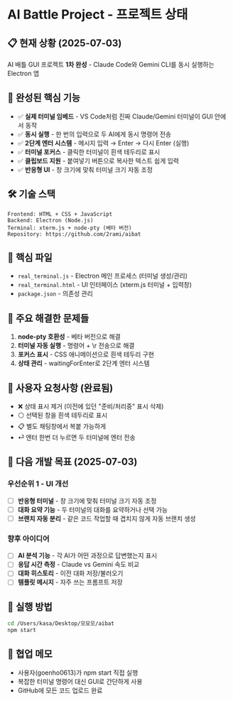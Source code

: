 # AI Battle Project - 프로젝트 상태

## 📋 현재 상황 (2025-07-03)
AI 배틀 GUI 프로젝트 **1차 완성** - Claude Code와 Gemini CLI를 동시 실행하는 Electron 앱

## 🚀 완성된 핵심 기능
- ✅ **실제 터미널 임베드** - VS Code처럼 진짜 Claude/Gemini 터미널이 GUI 안에서 동작
- ✅ **동시 실행** - 한 번의 입력으로 두 AI에게 동시 명령어 전송
- ✅ **2단계 엔터 시스템** - 메시지 입력 → Enter → 다시 Enter (실행)
- ✅ **터미널 포커스** - 클릭한 터미널이 흰색 테두리로 표시
- ✅ **클립보드 지원** - 붙여넣기 버튼으로 복사한 텍스트 쉽게 입력
- ✅ **반응형 UI** - 창 크기에 맞춰 터미널 크기 자동 조정

## 🛠️ 기술 스택
```
Frontend: HTML + CSS + JavaScript
Backend: Electron (Node.js)
Terminal: xterm.js + node-pty (베타 버전)
Repository: https://github.com/2rami/aibat
```

## 📁 핵심 파일
- `real_terminal.js` - Electron 메인 프로세스 (터미널 생성/관리)
- `real_terminal.html` - UI 인터페이스 (xterm.js 터미널 + 입력창)
- `package.json` - 의존성 관리

## 🔧 주요 해결한 문제들
1. **node-pty 호환성** - 베타 버전으로 해결
2. **터미널 자동 실행** - 명령어 + \r 전송으로 해결  
3. **포커스 표시** - CSS 애니메이션으로 흰색 테두리 구현
4. **상태 관리** - waitingForEnter로 2단계 엔터 시스템

## 💭 사용자 요청사항 (완료됨)
- ❌ 상태 표시 제거 (이전에 있던 "준비/처리중" 표시 삭제)
- ⚪ 선택된 창을 흰색 테두리로 표시
- 📋 별도 채팅창에서 복붙 가능하게
- ⏎ 엔터 한번 더 누르면 두 터미널에 엔터 전송

## 🎯 다음 개발 목표 (2025-07-03)
### 우선순위 1 - UI 개선
- [ ] **반응형 터미널** - 창 크기에 맞춰 터미널 크기 자동 조정
- [ ] **대화 요약 기능** - 두 터미널의 대화를 요약하거나 선택 가능
- [ ] **브랜치 자동 분리** - 같은 코드 작업할 때 겹치지 않게 자동 브랜치 생성

### 향후 아이디어
- [ ] **AI 분석 기능** - 각 AI가 어떤 과정으로 답변했는지 표시
- [ ] **응답 시간 측정** - Claude vs Gemini 속도 비교
- [ ] **대화 히스토리** - 이전 대화 저장/불러오기
- [ ] **템플릿 메시지** - 자주 쓰는 프롬프트 저장

## 📝 실행 방법
```bash
cd /Users/kasa/Desktop/모묘모/aibat
npm start
```

## 🤝 협업 메모
- 사용자(goenho0613)가 npm start 직접 실행
- 복잡한 터미널 명령어 대신 GUI로 간단하게 사용
- GitHub에 모든 코드 업로드 완료